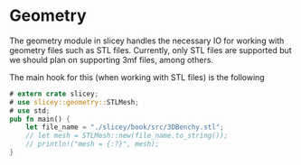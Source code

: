 # Geometry
The geometry module in slicey handles the necessary IO for working with geometry files such as STL files. Currently, only STL files are supported but we should plan on supporting 3mf files, among others.

The main hook for this (when working with STL files) is the following

```rust
# extern crate slicey;
# use slicey::geometry::STLMesh;
# use std;
pub fn main() {
    let file_name = "./slicey/book/src/3DBenchy.stl";
    // let mesh = STLMesh::new(file_name.to_string());
    // println!("mesh = {:?}", mesh);
}
```
